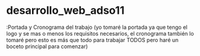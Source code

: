 # desarrollo_web_adso11
:Portada y Cronograma del trabajo (yo tomaré la portada ya que
tengo el logo y se mas o menos los requisitos necesarios, el cronograma
también lo tomaré pero esto es más que todo para trabajar TODOS pero haré
un boceto principal para comenzar)
